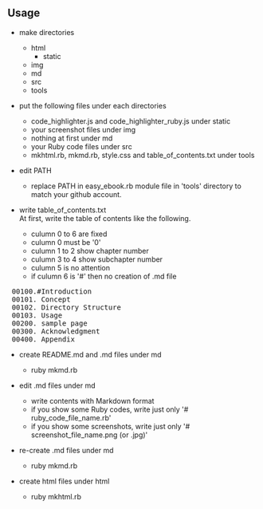 Usage
-----
- make directories
	+ html
		- static
	+ img
	+ md
	+ src
	+ tools

- put the following files under each directories
	+ code_highlighter.js and code\_highlighter\_ruby.js under static
	+ your screenshot files under img
	+ nothing at first under md
	+ your Ruby code files under src
	+ mkhtml.rb, mkmd.rb, style.css and table\_of\_contents.txt under tools

- edit PATH
	+ replace PATH in easy_ebook.rb module file in 'tools' directory to match your github account.

- write table\_of\_contents.txt <br>
At first, write the table of contents like the following.
	+ culumn 0 to 6 are fixed
	+ culumn 0 must be '0'
	+ culumn 1 to 2 show chapter number
	+ culumn 3 to 4 show subchapter number
	+ culumn 5 is no attention
	+ if culumn 6 is '#' then no creation of .md file
<pre>
 00100.#Introduction
 00101. Concept
 00102. Directory Structure
 00103. Usage
 00200. sample page
 00300. Acknowledgment
 00400. Appendix
</pre>

- create README.md and .md files under md
	+ ruby mkmd.rb

- edit .md files under md
	+ write contents with Markdown format
	+ if you show some Ruby codes, write just only '# ruby\_code\_file\_name.rb'
	+ if you show some screenshots, write just only '# screenshot\_file\_name.png (or .jpg)'

- re-create .md files under md
	+ ruby mkmd.rb

- create html files under html
	+ ruby mkhtml.rb
